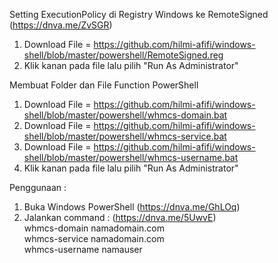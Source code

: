 Setting ExecutionPolicy di Registry Windows ke RemoteSigned (https://dnva.me/ZvSGR)
1. Download File = https://github.com/hilmi-afifi/windows-shell/blob/master/powershell/RemoteSigned.reg
2. Klik kanan pada file lalu pilih "Run As Administrator"

Membuat Folder dan File Function PowerShell
1. Download File = https://github.com/hilmi-afifi/windows-shell/blob/master/powershell/whmcs-domain.bat
2. Download File = https://github.com/hilmi-afifi/windows-shell/blob/master/powershell/whmcs-service.bat
3. Download File = https://github.com/hilmi-afifi/windows-shell/blob/master/powershell/whmcs-username.bat
4. Klik kanan pada file lalu pilih "Run As Administrator"

Penggunaan :
1. Buka Windows PowerShell (https://dnva.me/GhLOq)
2. Jalankan command : (https://dnva.me/5UwvE) \
    whmcs-domain namadomain.com \
    whmcs-service namadomain.com \
    whmcs-username namauser
